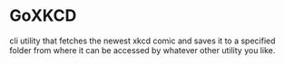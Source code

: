 # GoXKCD

cli utility that fetches the newest xkcd comic and saves it to a specified folder from where it can be accessed by whatever other utility you like.